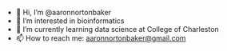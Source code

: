 - 👋 Hi, I’m @aaronnortonbaker
- 👀 I’m interested in bioinformatics
- 🌱 I’m currently learning data science at College of Charleston
- 📫 How to reach me: aaronnortonbaker@gmail.com

<!---
aaronnortonbaker/aaronnortonbaker is a ✨ special ✨ repository because its `README.md` (this file) appears on your GitHub profile.
You can click the Preview link to take a look at your changes.
--->
